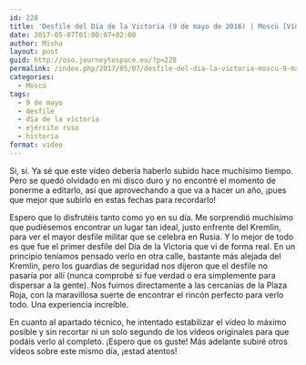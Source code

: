```yaml
---
id: 228
title: 'Desfile del Día de la Victoria (9 de mayo de 2016) | Moscú [Vídeo]'
date: 2017-05-07T01:00:07+02:00
author: Misha
layout: post
guid: http://oso.journeytospace.eu/?p=228
permalink: /index.php/2017/05/07/desfile-del-dia-la-victoria-moscu-9-mayo-2016/
categories:
  - Moscú
tags:
  - 9 de mayo
  - desfile
  - día de la victoria
  - ejército ruso
  - historia
format: video
---
```

Si, si. Ya sé que este vídeo debería haberlo subido hace muchísimo tiempo. Pero se quedó olvidado en mi disco duro y no encontré el momento de ponerme a editarlo, así que aprovechando a que va a hacer un año, ¡pues que mejor que subirlo en estas fechas para recordarlo!

Espero que lo disfrutéis tanto como yo en su día. Me sorprendió muchísimo que pudiésemos encontrar un lugar tan ideal, justo enfrente del Kremlin, para ver el mayor desfile militar que se celebra en Rusia. Y lo mejor de todo es que fue el primer desfile del Día de la Victoria que vi de forma real. En un principio teníamos pensado verlo en otra calle, bastante más alejada del Kremlin, pero los guardias de seguridad nos dijeron que el desfile no pasaría por allí (nunca comprobé si fue verdad o era simplemente para dispersar a la gente). Nos fuimos directamente a las cercanías de la Plaza Roja, con la maravillosa suerte de encontrar el rincón perfecto para verlo todo. Una experiencia increíble.

En cuanto al apartado técnico, he intentado estabilizar el vídeo lo máximo posible y sin recortar ni un solo segundo de los vídeos originales para que podáis verlo al completo. ¡Espero que os guste! Más adelante subiré otros vídeos sobre este mismo día, ¡estad atentos!